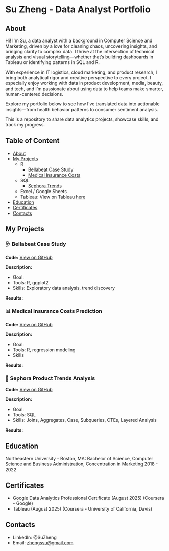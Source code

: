 # Su Zheng - Data Analyst Portfolio

## About
Hi! I'm Su, a data analyst with a background in Computer Science and Marketing, driven by a love for cleaning chaos, uncovering insights, and bringing clarity to complex data. I thrive at the intersection of technical analysis and visual storytelling—whether that’s building dashboards in Tableau or identifying patterns in SQL and R.

With experience in IT logistics, cloud marketing, and product research, I bring both analytical rigor and creative perspective to every project. I especially enjoy working with data in product development, media, beauty, and tech, and I’m passionate about using data to help teams make smarter, human-centered decisions.

Explore my portfolio below to see how I’ve translated data into actionable insights—from health behavior patterns to consumer sentiment analysis.

This is a repository to share data analytics projects, showcase skills, and track my progress.

## Table of Content 
* [About](https://github.com/ssz-119/ssz-119.github.io/blob/main/README.md#About)
* [My Projects](https://github.com/ssz-119/ssz-119.github.io/blob/main/README.md#My-Projects)
  * R
    * [Bellabeat Case Study](#bellabeat-case-study)
    * [Medical Insurance Costs](#Medical-Insurance-Costs-Prediction)
  * SQL
    * [Sephora Trends](#Sephora-Product-Trends-Analysis)
  * Excel / Google Sheets
  * Tableau: View on Tableau [here](https://public.tableau.com/app/profile/su.zheng/vizzes)
* [Education](https://github.com/ssz-119/ssz-119.github.io/blob/main/README.md#Education)
* [Certificates](https://github.com/ssz-119/ssz-119.github.io/blob/main/README.md#Certificates)
* [Contacts](https://github.com/ssz-119/ssz-119.github.io/blob/main/README.md#Contacts)

## My Projects

### 🩺 Bellabeat Case Study

**Code:** [View on GitHub](https://github.com/ssz-119/bellabeat-r)

**Description:**

- Goal:
- Tools: R, ggplot2
- Skills: Exploratory data analysis, trend discovery

**Results:**


### 📊 Medical Insurance Costs Prediction

**Code:** [View on GitHub](https://github.com/ssz-19/insurance-model)

**Description:**

- Goal:
- Tools: R, regression modeling
- Skills

**Results:**

### 💄 Sephora Product Trends Analysis 

**Code:** [View on GitHub](https://github.com/ssz-19/sephora-trends)

**Description:**

- Goal:
- Tools: SQL
- Skills: Joins, Aggregates, Case, Subqueries, CTEs, Layered Analysis

**Results:**

## Education

Northeastern University - Boston, MA:
Bachelor of Science, Computer Science and Business Administration,
Concentration in Marketing
2018 - 2022

## Certificates

* Google Data Analytics Professional Certificate (August 2025) (Coursera - Google)
* Tableau (August 2025) (Coursera - University of California, Davis)

## Contacts
* LinkedIn: @SuZheng
* Email: zhengssu@gmail.com


